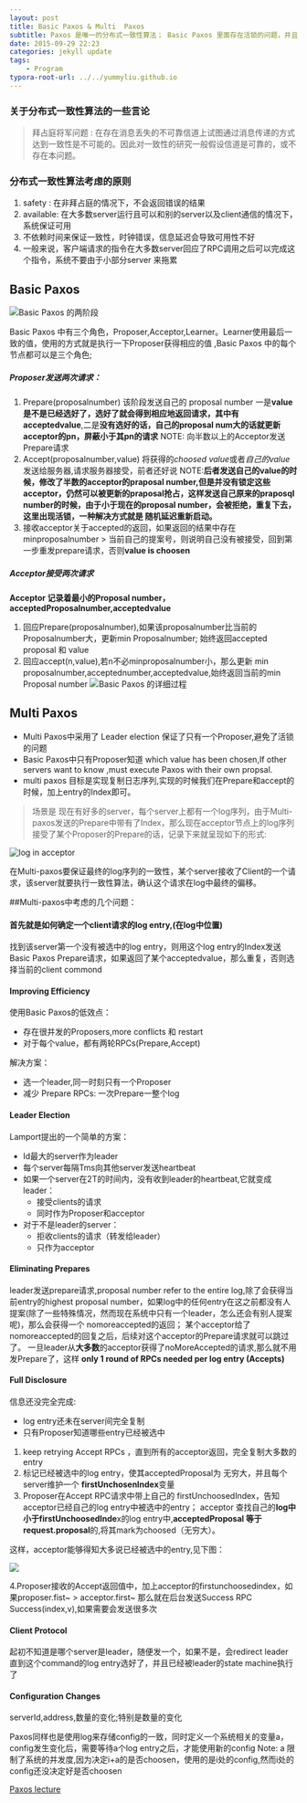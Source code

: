 ```yaml
---
layout: post
title: Basic Paxos & Multi  Paxos
subtitle: Paxos 是唯一的分布式一致性算法； Basic Paxos 里面存在活锁的问题，并且Paxos假设的环境不包括拜占庭问题
date: 2015-09-29 22:23
categories: jekyll update
tags:
    - Program
typora-root-url: ../../yummyliu.github.io
---
```


### 关于分布式一致性算法的一些言论

> 拜占庭将军问题 : 在存在消息丢失的不可靠信道上试图通过消息传递的方式达到一致性是不可能的。因此对一致性的研究一般假设信道是可靠的，或不存在本问题。

### 分布式一致性算法考虑的原则

1. safety : 在非拜占庭的情况下，不会返回错误的结果
2. available: 在大多数server运行且可以和别的server以及client通信的情况下，系统保证可用
3. 不依赖时间来保证一致性，时钟错误，信息延迟会导致可用性不好
4. 一般来说，客户端请求的指令在大多数server回应了RPC调用之后可以完成这个指令，系统不要由于小部分server 来拖累

## Basic Paxos

![Basic Paxos 的两阶段](/image/basicpaxos.jpg)

Basic Paxos 中有三个角色，Proposer,Acceptor,Learner。Learner使用最后一致的值，使用的方式就是执行一下Proposer获得相应的值
,Basic Paxos 中的每个节点都可以是三个角色;

##### Proposer发送两次请求：

1. Prepare(proposalnumber)
    该阶段发送自己的 proposal number 一是**value是不是已经选好了，选好了就会得到相应地返回请求，其中有acceptedvalue**,二是**没有选好的话，自己的proposal num大的话就更新acceptor的pn，屏蔽小于其pn的请求**
    NOTE: 向半数以上的Acceptor发送Prepare请求
2. Accept(proposalnumber,value)
    将获得的*choosed value*或者*自己的value*发送给服务器,请求服务器接受，前者还好说
    NOTE:**后者发送自己的value的时候，修改了半数的acceptor的praposal number,但是并没有锁定这些acceptor，仍然可以被更新的praposal抢占，这样发送自己原来的praposql number的时候，由于小于现在的proposal number，会被拒绝，重复下去，这里出现活锁，一种解决方式就是 随机延迟重新启动。**
3. 接收acceptor关于accepted的返回，如果返回的结果中存在minproposalnumber > 当前自己的提案号，则说明自己没有被接受，回到第一步重发prepare请求，否则**value is choosen**

##### Acceptor接受两次请求

**Acceptor 记录着最小的Proposal number，acceptedProposalnumber,acceptedvalue**

1. 回应Prepare(proposalnumber),如果该proposalnumber比当前的Proposalnumber大，更新min Proposalnumber;
始终返回accepted proposal 和 value
2. 回应accept(n,value),若n不必minproposalnumber小，那么更新 min proposalnumber,acceptednumber,acceptedvalue,始终返回当前的min Proposal number
![Basic Paxos 的详细过程](/image/2Basicpaxos.jpg)

## Multi Paxos

+ Multi Paxos中采用了 Leader election 保证了只有一个Proposer,避免了活锁的问题
+ Basic Paxos中只有Proposer知道 which value has been chosen,If other servers want to know ,must execute Paxos with their own propsal.
+ multi paxos 目标是实现复制日志序列,实现的时候我们在Prepare和accept的时候，加上entry的Index即可。

> 场景是 现在有好多的server，每个server上都有一个log序列，由于Multi-paxos发送的Prepare中带有了Index，那么现在acceptor节点上的log序列接受了某个Proposer的Prepare的话，记录下来就呈现如下的形式:

![log in acceptor](/image/log-in-acceptor.jpg)

在Multi-paxos要保证最终的log序列的一致性，某个server接收了Client的一个请求，该server就要执行一致性算法，确认这个请求在log中最终的偏移。

##Multi-paxos中考虑的几个问题：

#### 首先就是如何确定一个client请求的log entry,(在log中位置)

找到该server第一个没有被选中的log entry，则用这个log entry的Index发送Basic Paxos Prepare请求，如果返回了某个acceptedvalue，那么重复，否则选择当前的client commond

#### Improving Efficiency

使用Basic Paxos的低效点：

+ 存在很并发的Proposers,more conflicts 和 restart
+ 对于每个value，都有两轮RPCs(Prepare,Accept)

解决方案：
+ 选一个leader,同一时刻只有一个Proposer
+ 减少 Prepare RPCs: 一次Prepare一整个log

#### Leader Election

Lamport提出的一个简单的方案：

+ Id最大的server作为leader
+ 每个server每隔Tms向其他server发送heartbeat
+ 如果一个server在2T的时间内，没有收到leader的heartbeat,它就变成leader：
    - 接受clients的请求
    - 同时作为Proposer和acceptor
+ 对于不是leader的server：
    - 拒收clients的请求（转发给leader）
    - 只作为acceptor

#### Eliminating Prepares

leader发送prepare请求,proposal number refer to the entire log,除了会获得当前entry的highest proposal number，如果log中的任何entry在这之前都没有人提案(除了一些特殊情况，然而现在系统中只有一个leader，怎么还会有别人提案呢)，那么会获得一个 nomoreaccepted的返回；
某个acceptor给了nomoreaccepted的回复之后，后续对这个acceptor的Prepare请求就可以跳过了。
一旦leader从**大多数**的acceptor获得了noMoreAccepted的请求,那么就不用发Prepare了，这样 **only 1 round of RPCs needed per log entry (Accepts)**

#### Full Disclosure

信息还没完全完成:

+ log entry还未在server间完全复制
+ 只有Proposer知道哪些entry已经被选中

1. keep retrying Accept RPCs ，直到所有的acceptor返回，完全复制大多数的entry
2. 标记已经被选中的log entry，使其acceptedProposal为 无穷大，并且每个server维护一个 **firstUnchosenIndex**变量
3. Proposer在Accept RPC请求中带上自己的 firstUnchoosedIndex，告知acceptor已经自己的log entry中被选中的entry；
acceptor 查找自己的**log中小于firstUnchoosedInde**x的log entry中,**acceptedProposal 等于request.proposal**的,将其mark为choosed（无穷大）。

这样，acceptor能够得知大多说已经被选中的entry,见下图：

![](/image/firsiunchoosedentry.jpg)

4.Proposer接收的Accept返回值中，加上acceptor的firstunchoosedindex，如果proposer.fist~ > acceptor.first~ 那么就在后台发送Success RPC
Success(index,v),如果需要会发送很多次

#### Client Protocol

起初不知道是哪个server是leader，随便发一个，如果不是，会redirect
leader 直到这个command的log entry选好了，并且已经被leader的state machine执行了

#### Configuration Changes

serverId,address,数量的变化;特别是数量的变化

Paxos同样也是使用log来存储config的一致，同时定义一个系统相关的变量a，config发生变化后，需要等待a个log entry之后，才能使用新的config
Note: a 限制了系统的并发度,因为决定i+a的是否choosen，使用的是i处的config,然而i处的config还没决定好是否choosen

[Paxos lecture][youtube]

[youtube]: https://www.youtube.com/watch?v=JEpsBg0AO6o
